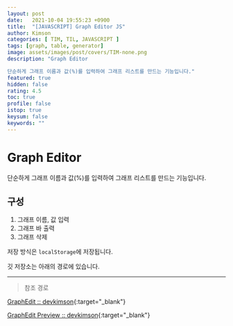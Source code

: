 ```yaml
---
layout: post
date:   2021-10-04 19:55:23 +0900
title:  "[JAVASCRIPT] Graph Editor JS"
author: Kimson
categories: [ TIM, TIL, JAVASCRIPT ]
tags: [graph, table, generator]
image: assets/images/post/covers/TIM-none.png
description: "Graph Editor

단순하게 그래프 이름과 값(%)를 입력하여 그래프 리스트를 만드는 기능입니다."
featured: true
hidden: false
rating: 4.5
toc: true
profile: false
istop: true
keysum: false
keywords: ""
---
```


# Graph Editor

단순하게 그래프 이름과 값(%)를 입력하여 그래프 리스트를 만드는 기능입니다.

## 구성

1. 그래프 이름, 값 입력
2. 그래프 바 출력
3. 그래프 삭제

저장 방식은 `localStorage`에 저장됩니다.

깃 저장소는 아래의 경로에 있습니다.

-----

> 참조 경로

[GraphEdit :: devkimson](https://github.com/kkn1125/GraphEdit){:target="_blank"}

[GraphEdit Preview :: devkimson](https://kkn1125.github.io/GraphEdit/){:target="_blank"}